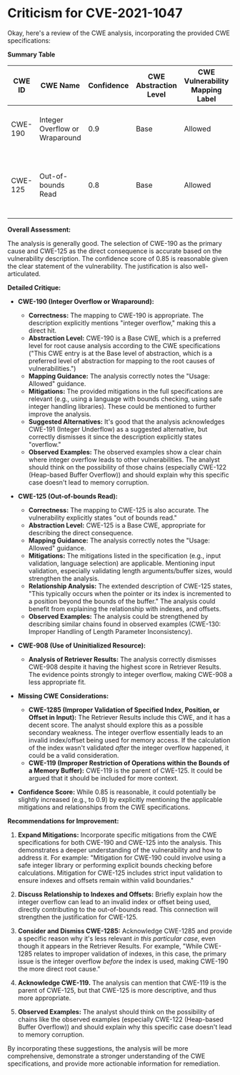 # Criticism for CVE-2021-1047

Okay, here's a review of the CWE analysis, incorporating the provided CWE specifications:

**Summary Table**

| CWE ID | CWE Name | Confidence | CWE Abstraction Level | CWE Vulnerability Mapping Label | CWE-Vulnerability Mapping Notes |
|---|---|---|---|---|---|
| CWE-190 | Integer Overflow or Wraparound | 0.9 | Base | Allowed | Primary CWE: The root cause is an integer overflow. |
| CWE-125 | Out-of-bounds Read | 0.8 | Base | Allowed | Secondary CWE: The integer overflow leads to an out-of-bounds read. |

**Overall Assessment:**

The analysis is generally good. The selection of CWE-190 as the primary cause and CWE-125 as the direct consequence is accurate based on the vulnerability description. The confidence score of 0.85 is reasonable given the clear statement of the vulnerability. The justification is also well-articulated.

**Detailed Critique:**

*   **CWE-190 (Integer Overflow or Wraparound):**
    *   **Correctness:** The mapping to CWE-190 is appropriate. The description explicitly mentions "integer overflow," making this a direct hit.
    *   **Abstraction Level:** CWE-190 is a Base CWE, which is a preferred level for root cause analysis according to the CWE specifications ("This CWE entry is at the Base level of abstraction, which is a preferred level of abstraction for mapping to the root causes of vulnerabilities.")
    *   **Mapping Guidance:** The analysis correctly notes the "Usage: Allowed" guidance.
    *   **Mitigations:** The provided mitigations in the full specifications are relevant (e.g., using a language with bounds checking, using safe integer handling libraries). These could be mentioned to further improve the analysis.
    *   **Suggested Alternatives:** It's good that the analysis acknowledges CWE-191 (Integer Underflow) as a suggested alternative, but correctly dismisses it since the description explicitly states "overflow."
    *   **Observed Examples:** The observed examples show a clear chain where integer overflow leads to other vulnerabilities. The analyst should think on the possibility of those chains (especially CWE-122 (Heap-based Buffer Overflow)) and should explain why this specific case doesn't lead to memory corruption.

*   **CWE-125 (Out-of-bounds Read):**
    *   **Correctness:** The mapping to CWE-125 is also accurate. The vulnerability explicitly states "out of bounds read."
    *   **Abstraction Level:** CWE-125 is a Base CWE, appropriate for describing the direct consequence.
    *   **Mapping Guidance:** The analysis correctly notes the "Usage: Allowed" guidance.
    *   **Mitigations:** The mitigations listed in the specification (e.g., input validation, language selection) are applicable. Mentioning input validation, especially validating length arguments/buffer sizes, would strengthen the analysis.
    *   **Relationship Analysis:** The extended description of CWE-125 states, "This typically occurs when the pointer or its index is incremented to a position beyond the bounds of the buffer." The analysis could benefit from explaining the relationship with indexes, and offsets.
    *   **Observed Examples:** The analysis could be strengthened by describing similar chains found in observed examples (CWE-130: Improper Handling of Length Parameter Inconsistency).

*   **CWE-908 (Use of Uninitialized Resource):**

    *   **Analysis of Retriever Results:** The analysis correctly dismisses CWE-908 despite it having the highest score in Retriever Results. The evidence points strongly to integer overflow, making CWE-908 a less appropriate fit.

*   **Missing CWE Considerations:**
    *   **CWE-1285 (Improper Validation of Specified Index, Position, or Offset in Input):** The Retriever Results include this CWE, and it has a decent score. The analyst should explore this as a possible secondary weakness.  The integer overflow essentially leads to an invalid index/offset being used for memory access.  If the calculation of the index wasn't validated *after* the integer overflow happened, it could be a valid consideration.
    *   **CWE-119 (Improper Restriction of Operations within the Bounds of a Memory Buffer):** CWE-119 is the parent of CWE-125. It could be argued that it should be included for more context.

*   **Confidence Score:** While 0.85 is reasonable, it could potentially be slightly increased (e.g., to 0.9) by explicitly mentioning the applicable mitigations and relationships from the CWE specifications.

**Recommendations for Improvement:**

1.  **Expand Mitigations:**  Incorporate specific mitigations from the CWE specifications for both CWE-190 and CWE-125 into the analysis.  This demonstrates a deeper understanding of the vulnerability and how to address it.  For example: "Mitigation for CWE-190 could involve using a safe integer library or performing explicit bounds checking before calculations. Mitigation for CWE-125 includes strict input validation to ensure indexes and offsets remain within valid boundaries."

2.  **Discuss Relationship to Indexes and Offsets:** Briefly explain how the integer overflow can lead to an invalid index or offset being used, directly contributing to the out-of-bounds read. This connection will strengthen the justification for CWE-125.

3.  **Consider and Dismiss CWE-1285:** Acknowledge CWE-1285 and provide a specific reason why it's less relevant *in this particular case*, even though it appears in the Retriever Results. For example, "While CWE-1285 relates to improper validation of indexes, in this case, the primary issue is the integer overflow *before* the index is used, making CWE-190 the more direct root cause."

4.  **Acknowledge CWE-119.** The analysis can mention that CWE-119 is the parent of CWE-125, but that CWE-125 is more descriptive, and thus more appropriate.

5.  **Observed Examples:** The analyst should think on the possibility of chains like the observed examples (especially CWE-122 (Heap-based Buffer Overflow)) and should explain why this specific case doesn't lead to memory corruption.

By incorporating these suggestions, the analysis will be more comprehensive, demonstrate a stronger understanding of the CWE specifications, and provide more actionable information for remediation.